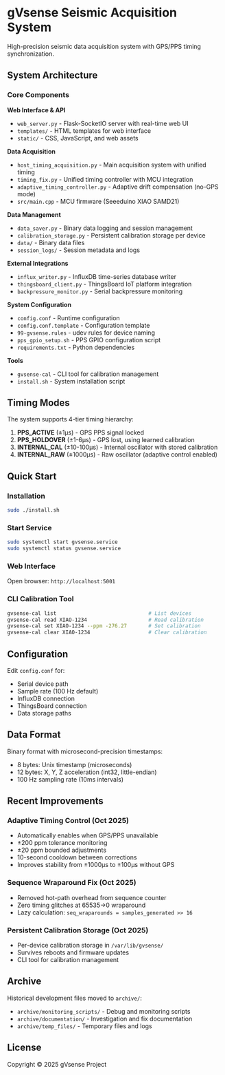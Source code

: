 # gVsense Seismic Acquisition System

High-precision seismic data acquisition system with GPS/PPS timing synchronization.

## System Architecture

### Core Components

**Web Interface & API**
- `web_server.py` - Flask-SocketIO server with real-time web UI
- `templates/` - HTML templates for web interface
- `static/` - CSS, JavaScript, and web assets

**Data Acquisition**
- `host_timing_acquisition.py` - Main acquisition system with unified timing
- `timing_fix.py` - Unified timing controller with MCU integration
- `adaptive_timing_controller.py` - Adaptive drift compensation (no-GPS mode)
- `src/main.cpp` - MCU firmware (Seeeduino XIAO SAMD21)

**Data Management**
- `data_saver.py` - Binary data logging and session management
- `calibration_storage.py` - Persistent calibration storage per device
- `data/` - Binary data files
- `session_logs/` - Session metadata and logs

**External Integrations**
- `influx_writer.py` - InfluxDB time-series database writer
- `thingsboard_client.py` - ThingsBoard IoT platform integration
- `backpressure_monitor.py` - Serial backpressure monitoring

**System Configuration**
- `config.conf` - Runtime configuration
- `config.conf.template` - Configuration template
- `99-gvsense.rules` - udev rules for device naming
- `pps_gpio_setup.sh` - PPS GPIO configuration script
- `requirements.txt` - Python dependencies

**Tools**
- `gvsense-cal` - CLI tool for calibration management
- `install.sh` - System installation script

## Timing Modes

The system supports 4-tier timing hierarchy:

1. **PPS_ACTIVE** (±1μs) - GPS PPS signal locked
2. **PPS_HOLDOVER** (±1-6μs) - GPS lost, using learned calibration
3. **INTERNAL_CAL** (±10-100μs) - Internal oscillator with stored calibration
4. **INTERNAL_RAW** (±1000μs) - Raw oscillator (adaptive control enabled)

## Quick Start

### Installation
```bash
sudo ./install.sh
```

### Start Service
```bash
sudo systemctl start gvsense.service
sudo systemctl status gvsense.service
```

### Web Interface
Open browser: `http://localhost:5001`

### CLI Calibration Tool
```bash
gvsense-cal list                              # List devices
gvsense-cal read XIAO-1234                    # Read calibration
gvsense-cal set XIAO-1234 --ppm -276.27       # Set calibration
gvsense-cal clear XIAO-1234                   # Clear calibration
```

## Configuration

Edit `config.conf` for:
- Serial device path
- Sample rate (100 Hz default)
- InfluxDB connection
- ThingsBoard connection
- Data storage paths

## Data Format

Binary format with microsecond-precision timestamps:
- 8 bytes: Unix timestamp (microseconds)
- 12 bytes: X, Y, Z acceleration (int32, little-endian)
- 100 Hz sampling rate (10ms intervals)

## Recent Improvements

### Adaptive Timing Control (Oct 2025)
- Automatically enables when GPS/PPS unavailable
- ±200 ppm tolerance monitoring
- ±20 ppm bounded adjustments
- 10-second cooldown between corrections
- Improves stability from ±1000μs to ±100μs without GPS

### Sequence Wraparound Fix (Oct 2025)
- Removed hot-path overhead from sequence counter
- Zero timing glitches at 65535→0 wraparound
- Lazy calculation: `seq_wraparounds = samples_generated >> 16`

### Persistent Calibration Storage (Oct 2025)
- Per-device calibration storage in `/var/lib/gvsense/`
- Survives reboots and firmware updates
- CLI tool for calibration management

## Archive

Historical development files moved to `archive/`:
- `archive/monitoring_scripts/` - Debug and monitoring scripts
- `archive/documentation/` - Investigation and fix documentation
- `archive/temp_files/` - Temporary files and logs

## License

Copyright © 2025 gVsense Project
